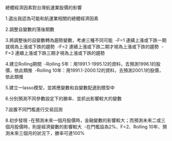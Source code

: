 總體經濟因素對台灣航運業股價的影響

1.選出我認為可能和航運業相關的總體經濟因素

2.調整自變數的落後期數

3.將調整後的自變數轉為趨勢變數，考慮三種不同可能
  -F=1 連續上漲或下跌一期就視為上漲或下跌的趨勢
  -F=2 連續上漲或下跌二期才視為上漲或下跌的趨勢
  -F=3 連續上漲或下跌三期才視為上漲或下跌的趨勢

4.建立Rolling期間
  -Rolling 5年：用1991.1-1995.12的資料，去預測1996.1的股價，依此類推
  -Rolling 10年：用1991.1-2000.12的資料，去預測2001.1的股價，依此類推

5.建立一lasso模型，並將應變數和自變數配適到模型中

6.分別預測不同參數設定下的勝率、並抓出影響較大的變數

7.設置不同門檻進行交易回測

8.初步發現
  -在預測未來一個月股價時，金融變數的影響較大；而預測未來二或三個月股價時，則是經濟變數的影響較大
  -在門檻設為2%、F=2、Rolling 10年、預測未來三個月的狀況下，勝率可達100%
